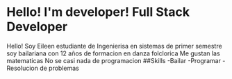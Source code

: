 # Hello! I'm developer! Full Stack Developer
Hello! 
Soy Eileen estudiante de Ingenierisa en sistemas de primer semestre
soy bailariana con 12 años de formacion en danza folclorica
Me gustan las matematicas
No se casi nada de programacion
##Skills
-Bailar
-Programar
-Resolucion de problemas

 


